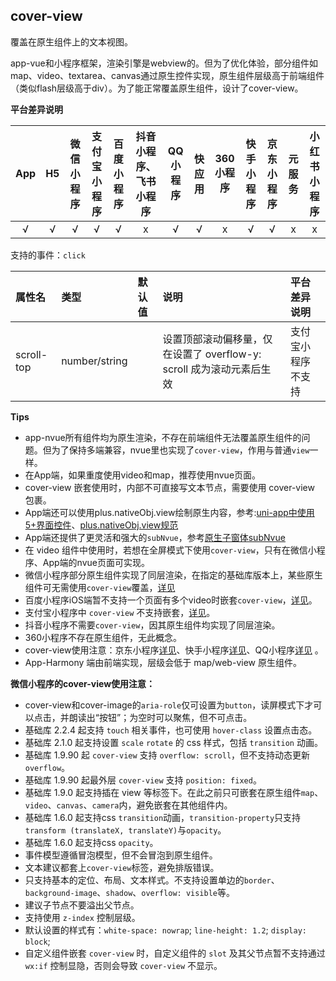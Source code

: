 ## cover-view
覆盖在原生组件上的文本视图。

app-vue和小程序框架，渲染引擎是webview的。但为了优化体验，部分组件如map、video、textarea、canvas通过原生控件实现，原生组件层级高于前端组件（类似flash层级高于div）。为了能正常覆盖原生组件，设计了cover-view。


**平台差异说明**

|App|H5|微信小程序|支付宝小程序|百度小程序|抖音小程序、飞书小程序|QQ小程序|快应用|360小程序|快手小程序|京东小程序|元服务|小红书小程序|
|:-:|:-:|:-:|:-:|:-:|:-:|:-:|:-:|:-:|:-:|:-:|:-:|:-:|
|√|√|√|√|√|x|√|√|x|√|√|x|x|


<!-- UNIAPPCOMJSON.cover-image.compatibility -->

支持的事件：`click`

|属性名|类型|默认值|说明|平台差异说明|
|:-|:-|:-|:-|:-|
|scroll-top|number/string||设置顶部滚动偏移量，仅在设置了 overflow-y: scroll 成为滚动元素后生效|支付宝小程序不支持|



**Tips**

- app-nvue所有组件均为原生渲染，不存在前端组件无法覆盖原生组件的问题。但为了保持多端兼容，nvue里也实现了`cover-view`，作用与普通`view`一样。
- 在App端，如果重度使用video和map，推荐使用nvue页面。
- cover-view 嵌套使用时，内部不可直接写文本节点，需要使用 cover-view 包裹。
- App端还可以使用plus.nativeObj.view绘制原生内容，参考:[uni-app中使用5+界面控件](https://ask.dcloud.net.cn/article/35036)、[plus.nativeObj.view规范](https://www.html5plus.org/doc/zh_cn/nativeobj.html#plus.nativeObj.View)
- App端还提供了更灵活和强大的`subNvue`，参考[原生子窗体subNvue](/api/window/subNVues)
- 在 video 组件中使用时，若想在全屏模式下使用`cover-view`，只有在微信小程序、App端的nvue页面可实现。
- 微信小程序部分原生组件实现了同层渲染，在指定的基础库版本上，某些原生组件可无需使用`cover-view`覆盖，[详见](https://developers.weixin.qq.com/miniprogram/dev/component/native-component.html)
- 百度小程序iOS端暂不支持一个页面有多个video时嵌套`cover-view`，[详见](https://smartprogram.baidu.com/docs/develop/component/view_cover-view/)。
- 支付宝小程序中 `cover-view` 不支持嵌套，[详见](https://opendocs.alipay.com/mini/component/cover-view)。
- 抖音小程序不需要`cover-view`，因其原生组件均实现了同层渲染。
- 360小程序不存在原生组件，无此概念。
- cover-view使用注意：京东小程序[详见](https://mp-docs.jd.com/doc/dev/component/548)、快手小程序[详见](https://mp.kuaishou.com/docs/develop/components/view/cover-view.html)、QQ小程序[详见](https://q.qq.com/wiki/develop/miniprogram/component/view-container/cover.html#cover-view) 。
- App-Harmony 端由前端实现，层级会低于 map/web-view 原生组件。


**微信小程序的cover-view使用注意：**
- cover-view和cover-image的`aria-role`仅可设置为`button`，读屏模式下才可以点击，并朗读出“按钮”；为空时可以聚焦，但不可点击。
- 基础库 2.2.4 起支持 `touch` 相关事件，也可使用 `hover-class` 设置点击态。
- 基础库 2.1.0 起支持设置 `scale` `rotate` 的 css 样式，包括 `transition` 动画。
- 基础库 1.9.90 起 `cover-view` 支持 `overflow: scroll`，但不支持动态更新 `overflow`。
- 基础库 1.9.90 起最外层 `cover-view` 支持 `position: fixed`。
- 基础库 1.9.0 起支持插在 view 等标签下。在此之前只可嵌套在原生组件`map`、`video`、`canvas`、`camera`内，避免嵌套在其他组件内。
- 基础库 1.6.0 起支持css `transition`动画，`transition-property`只支持`transform (translateX, translateY)`与`opacity`。
- 基础库 1.6.0 起支持css `opacity`。
- 事件模型遵循冒泡模型，但不会冒泡到原生组件。
- 文本建议都套上`cover-view`标签，避免排版错误。
- 只支持基本的定位、布局、文本样式。不支持设置单边的`border`、`background-image`、`shadow`、`overflow: visible`等。
- 建议子节点不要溢出父节点。
- 支持使用 `z-index` 控制层级。
- 默认设置的样式有：`white-space: nowrap`; `line-height: 1.2`; `display: block`;
- 自定义组件嵌套 `cover-view` 时，自定义组件的 `slot` 及其父节点暂不支持通过 `wx:if` 控制显隐，否则会导致 `cover-view` 不显示。
